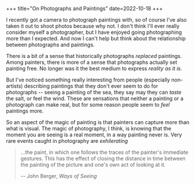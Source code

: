 +++
title="On Photographs and Paintings"
date=2022-10-18
+++

I recently got a camera to photograph paintings with, so of course I've
also taken it out to shoot photos because why not.
I don't think I'll ever really consider myself a photographer,
but I have enjoyed going photographing more than I expected.
And now I can't help but think about the relationship between photographs
and paintings.

There is a bit of a sense that historically photographs *replaced*
paintings.
Among painters, there is more of a sense that photographs actually
set painting free.
No longer was it the best medium to express *reality as it is*.

But I've noticed something really interesting from people (especially non-artists)
describing paintings that they don't ever seem to do for photographs --
seeing a painting of the sea, they say may they can *taste* the salt, or 
feel the wind.
These are sensations that neither a painting or a photograph can make real,
but for some reason people seem to *feel* paintings more.

So an aspect of the magic of painting is that painters can capture more than what is visual.
The magic of photography, I think, is knowing that the moment you are seeing
is a real moment, in a way painting never is.
Very rare events caught in photography are *exhilerating*

> ...the paint, in which one follows the traces of the painter's immediate 
gestures.
This has the effect of closing the distance in time between the painting 
of the picture and one's own act of looking at it.
>
> -- John Berger, *Ways of Seeing*